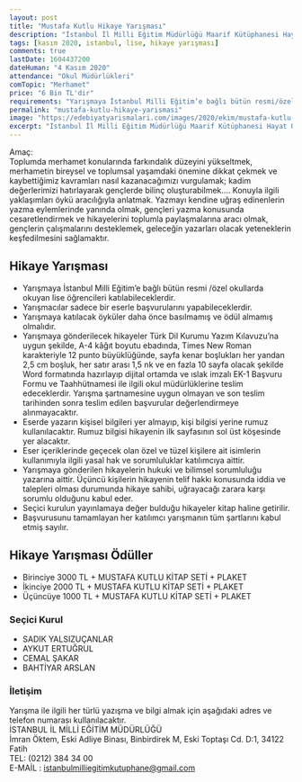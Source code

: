 ```yaml
---
layout: post
title: "Mustafa Kutlu Hikaye Yarışması"
description: "İstanbul İl Milli Eğitim Müdürlüğü Maarif Kütüphanesi Hayat Okumaya Değer projesi kapsamında Mustafa Kutlu Hikaye Yarışması düzenlemiştir."
tags: [kasım 2020, istanbul, lise, hikaye yarışması]
comments: true
lastDate: 1604437200  
dateHuman: "4 Kasım 2020"
attendance: "Okul Müdürlükleri"
comTopic: "Merhamet"
price: "6 Bin TL'dir"
requirements: "Yarışmaya İstanbul Milli Eğitim’e bağlı bütün resmi/özel okullarda okuyan lise öğrencileri katılabileceklerdir."
permalink: "mustafa-kutlu-hikaye-yarismasi"
image: "https://edebiyatyarismalari.com/images/2020/ekim/mustafa-kutlu-odullu-kisa-hikaye-yarismasi.jpeg"
excerpt: "İstanbul İl Milli Eğitim Müdürlüğü Maarif Kütüphanesi Hayat Okumaya Değer projesi kapsamında Mustafa Kutlu Hikaye Yarışması düzenlemiştir."
---
```


Amaç:  
Toplumda merhamet konularında farkındalık düzeyini yükseltmek, merhametin bireysel ve toplumsal yaşamdaki önemine dikkat çekmek ve kaybettiğimiz kavramları nasıl kazanacağımızı vurgulamak; kadim değerlerimizi hatırlayarak gençlerde bilinç oluşturabilmek…. Konuyla ilgili yaklaşımları öykü aracılığıyla anlatmak. Yazmayı kendine uğraş edinenlerin yazma eylemlerinde yanında olmak, gençleri yazma konusunda cesaretlendirmek ve hikayelerini toplumla paylaşmalarına aracı olmak, gençlerin çalışmalarını desteklemek, geleceğin yazarları olacak yeteneklerin keşfedilmesini sağlamaktır.

## Hikaye Yarışması
- Yarışmaya İstanbul Milli Eğitim’e bağlı bütün resmi /özel okullarda okuyan lise öğrencileri katılabileceklerdir.
- Yarışmacılar sadece bir eserle başvurularını yapabileceklerdir.
- Yarışmaya katılacak öyküler daha önce basılmamış ve ödül almamış olmalıdır.
- Yarışmaya gönderilecek hikayeler Türk Dil Kurumu Yazım Kılavuzu’na uygun şekilde, A-4 kâğıt boyutu ebadında, Times New Roman karakteriyle 12 punto büyüklüğünde, sayfa kenar boşlukları her yandan 2,5 cm boşluk, her satır arası 1,5 nk ve en fazla 10 sayfa olacak şekilde Word formatında hazırlayıp dijital ortamda ve ıslak imzalı EK-1 Başvuru Formu ve Taahhütnamesi ile ilgili okul müdürlüklerine teslim edeceklerdir. Yarışma şartnamesine uygun olmayan ve son teslim tarihinden sonra teslim edilen başvurular değerlendirmeye alınmayacaktır.
- Eserde yazarın kişisel bilgileri yer almayıp, kişi bilgisi yerine rumuz kullanılacaktır. Rumuz bilgisi hikayenin ilk sayfasının sol üst köşesinde yer alacaktır.
- Eser içeriklerinde geçecek olan özel ve tüzel kişilere ait isimlerin kullanımıyla ilgili yasal hak ve sorumluluklar katılımcıya aittir.
- Yarışmaya gönderilen hikayelerin hukuki ve bilimsel sorumluluğu yazarına aittir. Üçüncü kişilerin hikayenin telif hakkı konusunda iddia ve talepleri olması durumunda hikaye sahibi, uğrayacağı zarara karşı sorumlu olduğunu kabul eder.
- Seçici kurulun yayınlamaya değer bulduğu hikayeler kitap haline getirilir.
- Başvurusunu tamamlayan her katılımcı yarışmanın tüm şartlarını kabul etmiş sayılır.

## Hikaye Yarışması Ödüller
- Birinciye 3000 TL + MUSTAFA KUTLU KİTAP SETİ + PLAKET
- İkinciye 2000 TL + MUSTAFA KUTLU KİTAP SETİ + PLAKET
- Üçüncüye 1000 TL + MUSTAFA KUTLU KİTAP SETİ + PLAKET

### Seçici Kurul
- SADIK YALSIZUÇANLAR
- AYKUT ERTUĞRUL
- CEMAL ŞAKAR
- BAHTİYAR ARSLAN

### İletişim
Yarışma ile ilgili her türlü yazışma ve bilgi almak için aşağıdaki adres ve telefon numarası kullanılacaktır.  
İSTANBUL İL MİLLİ EĞİTİM MÜDÜRLÜĞÜ  
İmran Öktem, Eski Adliye Binası, Binbirdirek M, Eski Toptaşı Cd. D:1, 34122 Fatih  
TEL: (0212) 384 34 00  
E-MAİL : istanbulmilliegitimkutuphane@gmail.com  